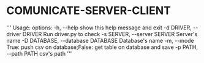 # COMUNICATE-SERVER-CLIENT
'''
    Usage:
        options:
                    -h, --help            show this help message and exit
                    -d DRIVER, --driver DRIVER
                                            Run driver.py to check
                    -s SERVER, --server SERVER
                                            Server's name
                    -D DATABASE, --database DATABASE
                                            Database's name
                    -m, --mode            True: push csv on database;False: get table on database and save
                    -p PATH, --path PATH  csv's path
    '''